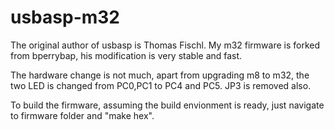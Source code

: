 # usbasp-m32

The original author of usbasp is Thomas Fischl. My m32 firmware is forked from bperrybap, his modification is very stable and fast.

The hardware change is not much, apart from upgrading m8 to m32, the two LED is changed from PC0,PC1 to PC4 and PC5. JP3 is removed also.

To build the firmware, assuming the build envionment is ready, just navigate to firmware folder and "make hex".
